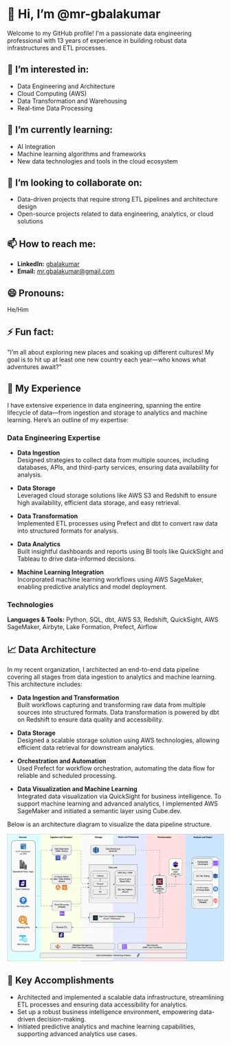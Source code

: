 # 👋 Hi, I’m @mr-gbalakumar

Welcome to my GitHub profile! I'm a passionate data engineering professional with 13 years of experience in building robust data infrastructures and ETL processes. 

## 👀 I’m interested in:
- Data Engineering and Architecture
- Cloud Computing (AWS)
- Data Transformation and Warehousing
- Real-time Data Processing

## 🌱 I’m currently learning:
- AI Integration
- Machine learning algorithms and frameworks
- New data technologies and tools in the cloud ecosystem

## 💞️ I’m looking to collaborate on:
- Data-driven projects that require strong ETL pipelines and architecture design
- Open-source projects related to data engineering, analytics, or cloud solutions

## 📫 How to reach me:
- **LinkedIn:** [gbalakumar](https://www.linkedin.com/in/gbalakumar)
- **Email:** mr.gbalakumar@gmail.com

## 😄 Pronouns:
He/Him

## ⚡ Fun fact:
"I’m all about exploring new places and soaking up different cultures! My goal is to hit up at least one new country each year—who knows what adventures await?"

## 💼 My Experience

I have extensive experience in data engineering, spanning the entire lifecycle of data—from ingestion and storage to analytics and machine learning. Here’s an outline of my expertise:

### Data Engineering Expertise

- **Data Ingestion**  
  Designed strategies to collect data from multiple sources, including databases, APIs, and third-party services, ensuring data availability for analysis.

- **Data Storage**  
  Leveraged cloud storage solutions like AWS S3 and Redshift to ensure high availability, efficient data storage, and easy retrieval.

- **Data Transformation**  
  Implemented ETL processes using Prefect and dbt to convert raw data into structured formats for analysis.

- **Data Analytics**  
  Built insightful dashboards and reports using BI tools like QuickSight and Tableau to drive data-informed decisions.

- **Machine Learning Integration**  
  Incorporated machine learning workflows using AWS SageMaker, enabling predictive analytics and model deployment.

### Technologies

**Languages & Tools:** Python, SQL, dbt, AWS S3, Redshift, QuickSight, AWS SageMaker, Airbyte, Lake Formation, Prefect, Airflow

## 📈 Data Architecture

In my recent organization, I architected an end-to-end data pipeline covering all stages from data ingestion to analytics and machine learning. This architecture includes:

- **Data Ingestion and Transformation**  
  Built workflows capturing and transforming raw data from multiple sources into structured formats. Data transformation is powered by dbt on Redshift to ensure data quality and accessibility.

- **Data Storage**  
  Designed a scalable storage solution using AWS technologies, allowing efficient data retrieval for downstream analytics.

- **Orchestration and Automation**  
  Used Prefect for workflow orchestration, automating the data flow for reliable and scheduled processing.

- **Data Visualization and Machine Learning**  
  Integrated data visualization via QuickSight for business intelligence. To support machine learning and advanced analytics, I implemented AWS SageMaker and initiated a semantic layer using Cube.dev.

Below is an architecture diagram to visualize the data pipeline structure.

![Data Architecture Diagram](./data_architecture.drawio.svg)

## 🚀 Key Accomplishments

- Architected and implemented a scalable data infrastructure, streamlining ETL processes and ensuring data accessibility for analytics.
- Set up a robust business intelligence environment, empowering data-driven decision-making.
- Initiated predictive analytics and machine learning capabilities, supporting advanced analytics use cases.

<!---
mr-gbalakumar/mr-gbalakumar is a ✨ special ✨ repository because its `README.md` (this file) appears on your GitHub profile.
You can click the Preview link to take a look at your changes.
--->
